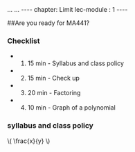 <head>
...
    <script type="text/javascript"
            src="http://cdn.mathjax.org/mathjax/latest/MathJax.js?config=TeX-AMS-MML_HTMLorMML">
    </script>
...
</head>
----
chapter: Limit
lec-module : 1
----

##Are you ready for MA441?

### Checklist

 - 1. 15 min - Syllabus and class policy
 - 2. 15 min - Check up
 - 3. 20 min - Factoring
 - 4. 10 min - Graph of a polynomial
 
### syllabus and class policy

\\(
\frac{x}{y}
\\)
